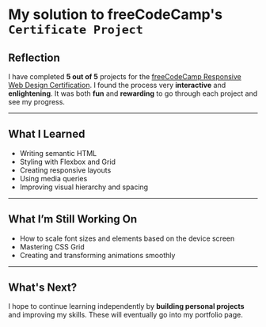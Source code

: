 # My solution to freeCodeCamp's `Certificate Project`

## Reflection

I have completed **5 out of 5** projects for the [freeCodeCamp Responsive Web Design Certification](https://www.freecodecamp.org/learn/2022/responsive-web-design/). I found the process very **interactive** and **enlightening**. It was both **fun** and **rewarding** to go through each project and see my progress.

---

## What I Learned

- Writing semantic HTML
- Styling with Flexbox and Grid
- Creating responsive layouts
- Using media queries
- Improving visual hierarchy and spacing

---

## What I’m Still Working On

- How to scale font sizes and elements based on the device screen
- Mastering CSS Grid
- Creating and transforming animations smoothly

---

## What's Next?

I hope to continue learning independently by **building personal projects** and improving my skills. These will eventually go into my portfolio page.
